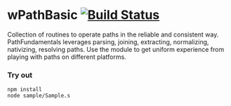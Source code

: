 # wPathBasic [![Build Status](https://travis-ci.org/Wandalen/wPathBasic.svg?branch=master)](https://travis-ci.org/Wandalen/wPathBasic)

Collection of routines to operate paths in the reliable and consistent way. PathFundamentals leverages parsing, joining, extracting, normalizing, nativizing, resolving paths. Use the module to get uniform experience from playing with paths on different platforms.

### Try out
```
npm install
node sample/Sample.s
```




























































































































































































































